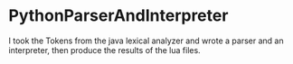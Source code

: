 # PythonParserAndInterpreter
I took the Tokens from the java lexical analyzer and wrote a parser and an interpreter, then produce the results of the lua files.
